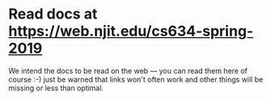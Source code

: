 # Read docs at https://web.njit.edu/cs634-spring-2019

We intend the docs to be read on the web — you can read them here of course
:-) just be warned that links won't often work and other things will be missing
or less than optimal.